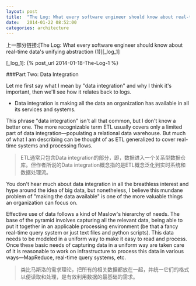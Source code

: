 ```yaml
---
layout: post
title:  "The Log: What every software engineer should know about real-time data's unifying abstraction (2)"
date:   2014-01-22 08:52:00
categories: architecture
---
```

上一部分链接:[The Log: What every software engineer should know about real-time data's unifying abstraction (1)][_log_1]

[_log_1]: {% post_url 2014-01-18-The-Log-1 %}

###Part Two: Data Integration

Let me first say what I mean by "data integration" and why I think it's important, then we'll see how it relates back to logs.

* Data integration is making all the data an organization has available in all its services and systems.

This phrase "data integration" isn't all that common, but I don't know a better one. The more recognizable term ETL usually covers only a limited part of data integration—populating a relational data warehouse. But much of what I am describing can be thought of as ETL generalized to cover real-time systems and processing flows.
>ETL通常只包含Data integration的部分，即，数据进入一个关系型数据仓库。但作者所说的Data integration概念指的是ETL概念泛化到实时系统和数据处理流。

You don't hear much about data integration in all the breathless interest and hype around the idea of big data, but nonetheless, I believe this mundane problem of "making the data available" is one of the more valuable things an organization can focus on.

Effective use of data follows a kind of Maslow's hierarchy of needs. The base of the pyramid involves capturing all the relevant data, being able to put it together in an applicable processing environment (be that a fancy real-time query system or just text files and python scripts). This data needs to be modeled in a uniform way to make it easy to read and process. Once these basic needs of capturing data in a uniform way are taken care of it is reasonable to work on infrastructure to process this data in various ways—MapReduce, real-time query systems, etc.
>类比马斯洛的需求理论，把所有的相关数据都放在一起，并统一它们的格式以便读取和处理，是有效利用数据的最基础的需求。